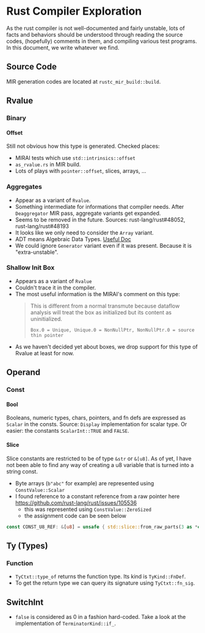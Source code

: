 # Rust Compiler Exploration
As the rust compiler is not well-documented and fairly unstable, lots of facts and behaviors should be understood through reading the source codes, (hopefully) comments in them, and compiling various test programs. In this document, we write whatever we find.

## Source Code

MIR generation codes are located at `rustc_mir_build::build`.

## Rvalue

### Binary
#### Offset
Still not obvious how this type is generated. Checked places:
- MIRAI tests which use `std::intrinsics::offset`
- `as_rvalue.rs` in MIR build.
- Lots of plays with `pointer::offset`, slices, arrays, ...

### Aggregates
- Appear as a variant of `Rvalue`.
- Something intermediate for informations that compiler needs. After `Deaggregator` MIR pass, aggregate variants get expanded.
- Seems to be removed in the future. Sources: rust-lang/rust#48052, rust-lang/rust#48193
- It looks like we only need to consider the `Array` variant.
- ADT means Algebraic Data Types. [Useful Doc](https://doc.rust-lang.org/beta/nightly-rustc/rustc_middle/ty/enum.TyKind.html#variant.Adt)
- We could ignore `Generator` variant even if it was present. Because it is "extra-unstable".

### Shallow Init Box
- Appears as a variant of `Rvalue`
- Couldn't trace it in the compiler.
- The most useful information is the MIRAI's comment on this type:
    > This is different from a normal transmute because dataflow analysis will treat the box as initialized but its content as uninitialized.
    >
    > `Box.0 = Unique, Unique.0 = NonNullPtr, NonNullPtr.0 = source thin pointer`
- As we haven't decided yet about boxes, we drop support for this type of Rvalue at least for now.

## Operand

### Const

#### Bool
Booleans, numeric types, chars, pointers, and fn defs are expressed as `Scalar` in the consts. Source: `Display` implementation for scalar type. Or easier: the constants `ScalarInt::TRUE` and `FALSE`.

#### Slice
Slice constants are restricted to be of type `&str` or `&[u8]`. As of yet, I have not been able to find any way of creating a u8 variable that is turned into a string const.

- Byte arrays (`b"abc"` for example) are represented using `ConstValue::Scalar`
- I found reference to a constant reference from a raw pointer here https://github.com/rust-lang/rust/issues/105536
  - this was represented using `ConstValue::ZeroSized`
  - the assignment code can be seen below

```rust
const CONST_U8_REF: &[u8] = unsafe { std::slice::from_raw_parts(3 as *const u8, 0) };
```

## Ty (Types)

### Function
- `TyCtxt::type_of` returns the function type. Its kind is `TyKind::FnDef`.
- To get the return type we can query its signature using `TyCtxt::fn_sig`.

## SwitchInt
- `false` is considered as 0 in a fashion hard-coded. Take a look at the implementation of `TerminatorKind::if_`.